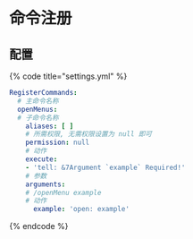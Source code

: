 # 命令注册

## 配置

{% code title="settings.yml" %}
```yaml
RegisterCommands: 
  # 主命令名称 
  openMenus: 
  # 子命令名称 
    aliases: [ ] 
    # 所需权限, 无需权限设置为 null 即可 
    permission: null 
    # 动作 
    execute: 
    - 'tell: &7Argument `example` Required!' 
    # 参数 
    arguments: 
    # /openMenu example 
    # 动作 
      example: 'open: example'
```
{% endcode %}
